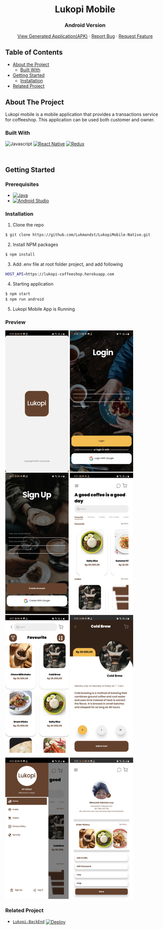 <p align="center">

  <h1 align="center">Lukopi Mobile</h1>
  <h3 align="center">Android Version</h3>

  <p align="center">
    <a href="https://drive.google.com/drive/folders/1_J15ydFp7Qxj1uFjFszSATK8b4FXX04Z?usp=sharing">View Generated Application(APK)</a>
    ·
    <a href="https://github.com//Lukmandst/LukopiMobile-Native/issues">Report Bug</a>
    ·
    <a href="#">Request Feature</a>
  </p>
</p>

## Table of Contents

- [About the Project](#about-the-project)
  - [Built With](#built-with)
- [Getting Started](#getting-started)
  - [Installation](#installation)
- [Related Project](#related-project)

## About The Project

Lukopi mobile is a mobile application that provides a transactions service for coffeeshop. This application can be used both customer and owner.
### Built With



![Javascript](https://img.shields.io/badge/JavaScript-323330?style=for-the-badge&logo=javascript&logoColor=F7DF1E)
[![React Native](https://img.shields.io/badge/ReactNative-20232A?style=for-the-badge&logo=react&logoColor=61DAFB)](https://reactjs.org/)
[![Redux](https://img.shields.io/badge/Redux-593D88?style=for-the-badge&logo=redux&logoColor=white)](https://redux.js.org/)

<br>

## Getting Started

### Prerequisites

- [![Java](https://img.shields.io/badge/OpenJDK-ED8B00?style=for-the-badge&logo=java&logoColor=white)](https://openjdk.org/)
- [![Android Studio](https://img.shields.io/badge/Android_Studio-3DDC84?style=for-the-badge&logo=android-studio&logoColor=white)](https://developer.android.com/studio)

### Installation

1. Clone the repo

```sh
$ git clone https://github.com/Lukmandst/LukopiMobile-Native.git
```

2. Install NPM packages

```sh
$ npm install
```

3. Add .env file at root folder project, and add following

```sh
HOST_API=https://lukopi-coffeeshop.herokuapp.com
```


4. Starting application

```sh
$ npm start
$ npm run android
```

5. Lukopi Mobile App is Running

### Preview

<div style="display:flex, flex-direction: column" >

<img src="documentation/1.jpg" style="width: 200px">
<img src="documentation/2.jpg" style="width: 200px">
<img src="documentation/3.jpg" style="width: 200px">
<img src="documentation/4.jpg" style="width: 200px">
<img src="documentation/5.jpg" style="width: 200px">
<img src="documentation/6.jpg" style="width: 200px">
<img src="documentation/7.jpg" style="width: 200px">
<img src="documentation/8.jpg" style="width: 200px">

</div>

### Related Project

- [`Lukopi-BackEnd`](https://lukopi-coffeeshop.herokuapp.com/) <a href="https://lukopi-coffeeshop.herokuapp.com/">
  <img  align="center"  src="https://www.herokucdn.com/deploy/button.svg" alt="Deploy">
</a>

